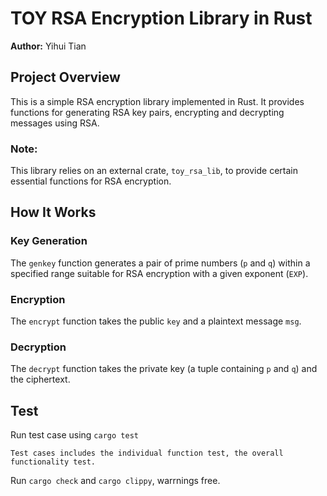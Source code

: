 # TOY RSA Encryption Library in Rust

**Author:** Yihui Tian

## Project Overview

This is a simple RSA encryption library implemented in Rust. It provides functions for generating RSA key pairs, encrypting and decrypting messages using RSA.

### Note:
This library relies on an external crate, `toy_rsa_lib`, to provide certain essential functions for RSA encryption.

## How It Works

### Key Generation

The `genkey` function generates a pair of prime numbers (`p` and `q`) within a specified range suitable for RSA encryption with a given exponent (`EXP`).

### Encryption

The `encrypt` function takes the public `key` and a plaintext message `msg`.

### Decryption

The `decrypt` function takes the private key (a tuple containing `p` and `q`) and the ciphertext.


## Test

Run test case using `cargo test` 

    Test cases includes the individual function test, the overall functionality test.

Run `cargo check` and `cargo clippy`, warrnings free.